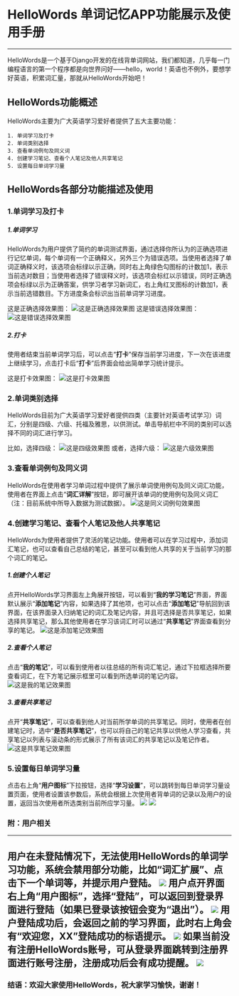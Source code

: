 # HelloWords 单词记忆APP功能展示及使用手册
---
    
HelloWords是一个基于Django开发的在线背单词网站，我们都知道，几乎每一门编程语言的第一个程序都是向世界问好——hello，world！英语也不例外，要想学好英语，积累词汇量，那就从HelloWords开始吧！

## HelloWords功能概述
HelloWords主要为广大英语学习爱好者提供了五大主要功能：
    
    1. 单词学习及打卡
    2. 单词类别选择
    3. 查看单词例句及同义词
    4. 创建学习笔记、查看个人笔记及他人共享笔记
    5. 设置每日单词学习量

## HelloWords各部分功能描述及使用
### 1.单词学习及打卡
##### 1.单词学习
HelloWords为用户提供了简约的单词测试界面，通过选择你所认为的正确选项进行记忆单词，每个单词有一个正确释义，另外三个为错误选项。当使用者选择了单词正确释义时，该选项会标绿以示正确，同时右上角绿色勾图标的计数加1，表示当前选对数目；当使用者选择了错误释义时，该选项会标红以示错误，同时正确选项会标绿以示为正确答案，供学习者学习新词汇，右上角红叉图标的计数加1，表示当前选错数目。下方进度条会标识出当前单词学习进度。

这是正确选择效果图：
![这是正确选择效果图](http://i.imgur.com/ENXPPOY.png)
这是错误选择效果图：
![这是错误选择效果图](http://i.imgur.com/DAoQDvS.png)

##### 2.打卡
使用者结束当前单词学习后，可以点击“**打卡**”保存当前学习进度，下一次在该进度上继续学习，点击打卡后“**打卡**”后界面会给出简单学习统计提示。

这是打卡效果图：
![这是打卡效果图](http://i.imgur.com/9opb5bk.png)

### 2.单词类别选择
HelloWords目前为广大英语学习爱好者提供四类（主要针对英语考试学习）词汇，分别是四级、六级、托福及雅思，以供测试。单击导航栏中不同的类别可以选择不同的词汇进行学习。

比如，选择四级：
![这是四级效果图](http://i.imgur.com/BRp6Rif.png)
或者，选择六级：
![这是六级效果图](http://i.imgur.com/VI61zUz.png)

### 3.查看单词例句及同义词
HelloWords在使用者学习单词过程中提供了展示单词使用例句及同义词汇功能，使用者在界面上点击“**词汇详解**”按钮，即可展开该单词的使用例句及同义词汇（注：目前系统中所导入数据为测试数据）。
![这是同义词例句效果图](http://i.imgur.com/nZjqQgr.png)

### 4.创建学习笔记、查看个人笔记及他人共享笔记
HelloWords为使用者提供了灵活的笔记功能。使用者可以在学习过程中，添加词汇笔记，也可以查看自己总结的笔记，甚至可以看到他人共享的关于当前学习的那个词汇的笔记。

##### 1.创建个人笔记
点开HelloWords学习界面左上角展开按钮，可以看到“**我的学习笔记**”界面，界面默认展示“**添加笔记**”内容，如果选择了其他项，也可以点击“**添加笔记**”导航回到该界面，在该界面录入归纳笔记的词汇及笔记内容，并且可选择是否共享笔记，如果选择共享笔记，那么其他使用者在学习该词汇时可以通过“**共享笔记**”界面查看到分享的笔记。
![这是添加笔记效果图](http://i.imgur.com/isXlQ7G.png)

##### 2.查看个人笔记
点击“**我的笔记**”，可以看到使用者以往总结的所有词汇笔记，通过下拉框选择所要查看词汇，在下方笔记展示框里可以看到所选单词的笔记内容。
![这是我的笔记效果图](http://i.imgur.com/rAEwB5B.png)

##### 3.查看共享笔记
点开“**共享笔记**”，可以查看到他人对当前所学单词的共享笔记。同时，使用者在创建笔记时，选中“**是否共享笔记**”，也可以将自己的笔记共享以供他人学习查看，共享笔记以列表与滚动条的形式展示了所有该词汇的共享笔记以及笔记作者。
![这是共享笔记效果图](http://i.imgur.com/BuyNOxo.png)

### 5.设置每日单词学习量
点击右上角“**用户图标**”下拉按钮，选择“**学习设置**”，可以跳转到每日单词学习量设置页面，使用者设置该参数后，系统会根据上次使用者背单词的记录以及用户的设置，返回当次使用者所选类别当前所应学习量。
![](http://i.imgur.com/uRlB0Cz.png)
![](http://i.imgur.com/SZ8ldw7.png)

### 附：用户相关
---

用户在未登陆情况下，无法使用HelloWords的单词学习功能，系统会禁用部分功能，比如“**词汇扩展**”、点击下一个单词等，并提示用户登陆。
![](http://i.imgur.com/JZXsT3y.png)
用户点开界面右上角“**用户图标**”，选择“**登陆**”，可以返回到登录界面进行登陆（如果已登录该按钮会变为“**退出**”）。
![](http://i.imgur.com/uheRDWl.png)
用户登陆成功后，会返回之前的学习界面，此时右上角会有“**欢迎您，XX**”登陆成功的标语提示。
![](http://i.imgur.com/fiiiHE8.png)
如果当前没有注册HelloWords账号，可从登录界面跳转到注册界面进行账号注册，注册成功后会有成功提醒。
![](http://i.imgur.com/iGnneLp.png)
---

### 结语：欢迎大家使用HelloWords，祝大家学习愉快，谢谢！
